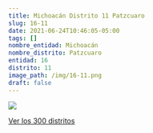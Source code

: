 ```yaml
---
title: Michoacán Distrito 11 Patzcuaro
slug: 16-11
date: 2021-06-24T10:46:05-05:00
tags: []
nombre_entidad: Michoacán
nombre_distrito: Patzcuaro
entidad: 16
distrito: 11
image_path: /img/16-11.png
draft: false
---
```


![](/img/16-11.png)

[Ver los 300 distritos](/docs/elecciones-2021)
